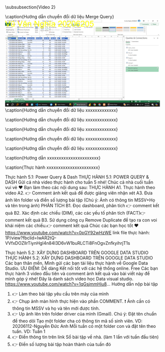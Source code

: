 \subsubsection{Video 2}

\caption{Hướng dẫn chuyển đổi dữ liệu Merge Query}
![alt text](image.png)
\caption{Hướng dẫn chuyển đổi dữ liệu xxxxxxxxxxxxx}

<!-- 9p17 -->

\caption{Hướng dẫn chuyển đổi dữ liệu xxxxxxxxxxxxx}

\caption{Hướng dẫn chuyển đổi dữ liệu xxxxxxxxxxxxx}

\caption{Hướng dẫn chuyển đổi dữ liệu xxxxxxxxxxxxx}

\caption{Hướng dẫn chuyển đổi dữ liệu xxxxxxxxxxxxx}

<!--  -->

\caption{Hướng dẫn xxxxxxxxxxxxxxxxxxxxxx}

\caption{Thực hành xxxxxxxxxxxxxxxxxxxxxx}

<!--  -->

 
  
<!--  -->

Thực hành 5.1: Power Query & Dash
THỰC HÀNH 5.1: POWER QUERY & DASH
Gửi cả nhà video thực hành cho tuần 5 nhé!
Chúc cả nhà cuối tuần vui vẻ ❤
Bạn làm theo các nội dung sau:
THỰC HÀNH
A1. Thực hành theo video
A2. 👉 Comment ảnh kết quả để được giảng viên nhận xét
A3. Đưa ảnh lên folder và điền số lượng bài tập (Chú ý: Ảnh có thông tin MSSV+Họ và tên trong ảnh)
PHÂN TÍCH
B1. Đọc dashboard, phân tích 👉 comment kết quả
B2. Xác định các chiều (DIM), các các yếu tố phân tích (FACT)👉 comment kết quả
B3. Sử dụng công cụ Remove Duplicate để tạo ra con voi khái niệm các chiều.👉 comment kết quả
Chúc các bạn học tốt ❤
https://www.youtube.com/watch?v=0pGY92wHzWE
link file thực hành:
1P/view?fbclid=IwAR2tQ-VVfxDOZlIrTiynHgI4n84I3D6vW1buRLCTi8FnOgvZnfkyihrjT1s

<!--  -->

Thực hành 5.2: XÂY DỰNG DASHBOARD TRÊN GOOGLE DATA STUDIO
THỰC HÀNH 5.2: XÂY DỰNG DASHBOARD TRÊN GOOGLE DATA STUDIO
Các bạn thân mến,
Mình gửi các bạn tài liệu thực hành về Google Data Studio.
ƯU ĐIỂM:
Dễ dàng
Kết nối tốt với các hệ thống online.
Free
Các bạn thực hành 3 video đầu tiên và comment ảnh kết quả vào bài viết này để mình góp ý nhé!
Đây là danh sách video học Data visual studio.
https://www.youtube.com/watch?v=1qGsjmmHiu8...
Hướng dẫn nộp bài tập

1. 👉 Làm theo bài tập yêu cầu trên máy của mình
2. 👉 Chụp ảnh màn hình thực hiện vào phần COMMENT.
   ❗ Ảnh cần có thông tin MSSV và họ và tên mới được tính.
3. 👉 Up ảnh lên trên folder driver của mình (Gmail). Chú ý: Đặt tên chuẩn để theo dõi
   Tạo một folder cha có thông tin mã số sinh viên. VD: 20206112-Nguyễn Đức Anh
   Mỗi tuần có một folder con và đặt tên theo tuần. VD: Tuần 1
4. 👉 Điền thông tin trên link Sổ bài tập về nhà. (làm 1 lần với tuần đầu tiên)
5. 👉 Điền số lượng bài tập hoàn thành của tuần đó

<!--  -->
